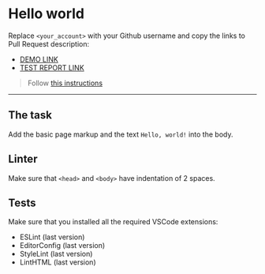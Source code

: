 # Hello world

Replace `<your_account>` with your Github username and copy the links to Pull Request description:
- [DEMO LINK](https://Valentyn-Halaichuk.github.io/layout_hello-world/)
- [TEST REPORT LINK](https://Valentyn-Halaichuk.github.io/layout_hello-world/report/html_report/)

> Follow [this instructions](https://mate-academy.github.io/layout_task-guideline/#how-to-solve-the-layout-tasks-on-github)
___

## The task

Add the basic page markup and the text `Hello, world!` into the body.

## Linter

Make sure that `<head>` and `<body>` have indentation of 2 spaces.

## Tests

Make sure that you installed all the required VSCode extensions:

- ESLint (last version)
- EditorConfig (last version)
- StyleLint (last version)
- LintHTML (last version)

